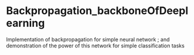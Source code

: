 # Backpropagation_backboneOfDeeplearning
Implementation of backpropagation for simple neural network ; and demonstration of the power of this network for simple classification tasks
